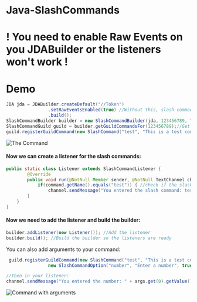 # Java-SlashCommands

# ! You need to enable Raw Events on you JDABuilder or the listeners won't work !

# Demo

```java
JDA jda = JDABuilder.createDefault("//Token")
                .setRawEventsEnabled(true) //Without this, slash commands won't work!
                .build();
SlashCommandBuilder builder = new SlashCommandBuilder(jda, 123456789, "token");
SlashCommandGuild guild = builder.getGuildCommandsFor(123456789);//Get guild commands with ID
guild.registerGuildCommand(new SlashCommand("test", "This is a test command!")); //Register a slash command
```       




![The Command](https://cdn.discordapp.com/attachments/775406836877885504/800702840720982037/unknown.png)

#### Now we can create a listener for the slash commands:

```java
public static class Listener extends SlashCommandListener {
        @Override
        public void run(@NotNull Member sender, @NotNull TextChannel channel, @NotNull SlashCommand command, @NotNull ArrayList<SlashCommandArgument> args) {
            if(command.getName().equals("test")) { //check if the slash command is our "test"
                channel.sendMessage("You entered the slash command: test").queue(); //Then just send a message
        }
    }
}
```



#### Now we need to add the listener and build the builder:

```java
builder.addListener(new Listener()); //Add the listener
builder.build(); //Build the builder so the listeners are ready
```


You can also add arguments to your command:

```java
 guild.registerGuildCommand(new SlashCommand("test", "This is a test command!",
                new SlashCommandOption("number", "Enter a number", true, SlashCommandOptionType.INTEGER))); //Register a slash command.

//Then in your listener:
channel.sendMessage("You entered the number: " + args.get(0).getValue()).queue();
```

![Command with arguments](https://cdn.discordapp.com/attachments/775406836877885504/800706541971046400/unknown.png)
